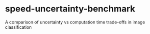 # speed-uncertainty-benchmark
A comparison of uncertainty vs computation time trade-offs in image classification
